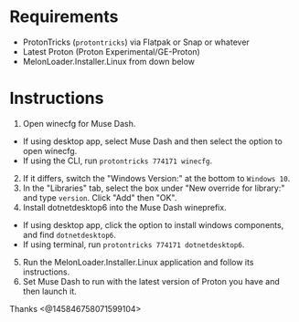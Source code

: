 # Requirements
- ProtonTricks (`protontricks`) via Flatpak or Snap or whatever
- Latest Proton (Proton Experimental/GE-Proton)
- MelonLoader.Installer.Linux from down below
# Instructions
1. Open winecfg for Muse Dash.
  - If using desktop app, select Muse Dash and then select the option to open winecfg.
  - If using the CLI, run `protontricks 774171 winecfg`.
2. If it differs, switch the "Windows Version:" at the bottom to `Windows 10`.
3. In the "Libraries" tab, select the box under "New override for library:" and type `version`. Click "Add" then "OK".
4. Install dotnetdesktop6 into the Muse Dash wineprefix.
  - If using desktop app, click the option to install windows components, and find `dotnetdesktop6`.
  - If using terminal, run `protontricks 774171 dotnetdesktop6`.
5. Run the MelonLoader.Installer.Linux application and follow its instructions.
6. Set Muse Dash to run with the latest version of Proton you have and then launch it.

Thanks <@145846758071599104>
